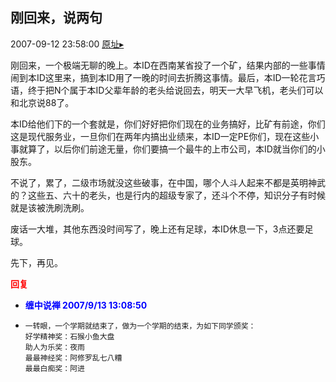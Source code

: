 ## 刚回来，说两句
2007-09-12 23:58:00
[原址▸](http://www.fxgan.com/chan_time/2007_07_12/733.htm)



 刚回来，一个极端无聊的晚上。本ID在西南某省投了一个矿，结果内部的一些事情闹到本ID这里来，搞到本ID用了一晚的时间去折腾这事情。最后，本ID一轮花言巧语，终于把N个属于本ID父辈年龄的老头给说回去，明天一大早飞机，老头们可以和北京说88了。


 


 本ID给他们下的一个套就是，你们好好把你们现在的业务搞好，比矿有前途，你们这是现代服务业，一旦你们在两年内搞出业绩来，本ID一定PE你们，现在这些小事就算了，以后你们前途无量，你们要搞一个最牛的上市公司，本ID就当你们的小股东。


 


 不说了，累了，二级市场就没这些破事，在中国，哪个人斗人起来不都是英明神武的？这些五、六十的老头，也是行内的超级专家了，还斗个不停，知识分子有时候就是该被洗刷洗刷。


 


 废话一大堆，其他东西没时间写了，晚上还有足球，本ID休息一下，3点还要足球。


 


 先下，再见。





<font color='red'>**回复**</font>


- **<font color='blue'>缠中说禅 2007/9/13 13:08:50</font>**
- ```
  一转眼，一个学期就结束了，做为一个学期的结束，为如下同学颁奖：
  好学精神奖：石猴小鱼大盘
  助人为乐奖：夜雨
  最最神经奖：阿修罗乱七八糟
  最最白痴奖：阿进
  ```
